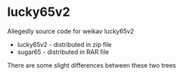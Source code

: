 # lucky65v2
Allegedly source code for weikav lucky65v2

* lucky65v2 - distributed in zip file
* sugar65 - distributed in RAR file

There are some slight differences between these two trees
